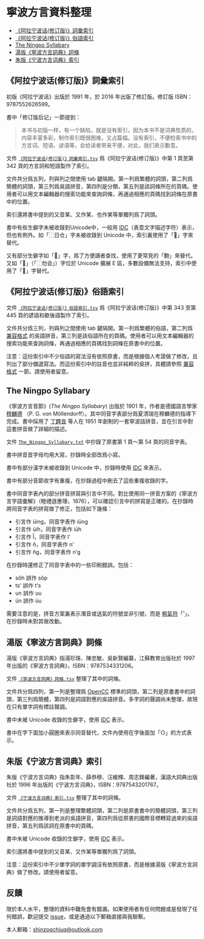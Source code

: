 # 寧波方言資料整理

- [《阿拉宁波话(修订版)》詞彙索引](https://github.com/ionkaon/data#阿拉宁波话修订版詞彙索引)
- [《阿拉宁波话(修订版)》俗語索引](https://github.com/ionkaon/data#阿拉宁波话修订版俗語索引)
- [The Ningpo Syllabary](https://github.com/ionkaon/data#The-Ningpo-Syllabary)
- [湯版《寧波方言詞典》詞條](https://github.com/ionkaon/data#湯版寧波方言詞典詞條)
- [朱版《宁波方言词典》索引](https://github.com/ionkaon/data#朱版宁波方言词典索引)

## 《阿拉宁波话(修订版)》詞彙索引

初版《阿拉宁波话》出版於 1991 年，於 2016 年出版了修訂版。修訂版 ISBN：9787552626599。

書中「修订版后记」一節提到：

> 本书与初版一样，有一个缺陷，就是没有索引，因为本书不是词典性质的，内容丰富多彩，制作索引既很困难，又占篇幅。没有索引，不便检索书中的方言词、短语、谚语等，会给读者带来不便，对此，我们表示歉意。

文件 [`《阿拉宁波话(修订版)》詞彙索引.tsv`](《阿拉宁波话(修订版)》詞彙索引.tsv) 爲《阿拉宁波话(修订版)》中第 1 頁至第 342 頁的方言詞和短語製作了索引。

文件共分爲五列，列與列之間使用 tab 鍵隔開。第一列爲繁體的詞頭，第二列爲簡體的詞頭，第三列爲吳語拼音，第四列是分類，第五列是該詞條所在的頁碼。使用者可以用文本編輯器的搜索功能來查詢詞條，再通過相應的頁碼找到詞條在原書中的位置。

索引還將書中提到的又音某、又作某、也作某等單獨列爲了詞頭。

書中有些生僻字未被收錄到Unicode中，一般用 [IDC](https://en.wikipedia.org/wiki/Ideographic_Description_Characters_(Unicode_block))（表意文字描述字符）表示，但也有例外。如「⿰日仓」字未被收錄到 Unicode 中，索引裏使用了「𪰻」字來替代。

又有部分生僻字如「𧟰」字，爲了方便讀者查找，使用了更常見的「覅」來替代。又如「𫧃」（「⿰勿会」）字位於 Unicode 擴展 E 區，多數設備無法支持，索引中使用了「𠊉」字替代。

## 《阿拉宁波话(修订版)》俗語索引

文件 [`《阿拉宁波话(修订版)》俗語索引.tsv`](《阿拉宁波话(修订版)》俗語索引.tsv) 爲《阿拉宁波话(修订版)》中第 343 至第 445 頁的諺語和歇後語製作了索引。

文件共分爲三列，列與列之間使用 tab 鍵隔開。第一列爲繁體的俗語，第二列爲 [兼容格式](https://github.com/ionkaon/dictionary#兼容格式) 的吳語拼音，第三列是該俗語所在的頁碼。使用者可以用文本編輯器的搜索功能來查詢詞條，再通過相應的頁碼找到詞條在原書中的位置。

注意：這份索引中不少俗語的寫法沒有依照原書，而是根據個人考證做了修改，且列出了部分備選寫法。而這份索引中的註音也並非純粹的吳拼，具體請參照 [兼容格式](https://github.com/ionkaon/dictionary#兼容格式) 一節。請使用者留意。

## The Ningpo Syllabary

《寧波方言音節》(*The Ningpo Syllabary*) 出版於 1901 年，作者是德國語言學家 [穆麟德](https://en.wikipedia.org/wiki/Paul_Georg_von_Möllendorff) （P. G. von Möllendorff）。其中同音字表部分爲夏清瑞在穆麟德的指導下完成。書中採用了 [丁韙良](https://en.wikipedia.org/wiki/William_Alexander_Parsons_Martin) 等人在 1951 年創制的一套寧波話拼音，並在引言中對這套拼音做了詳細的描述。

文件 [`The_Ningpo_Syllabary.txt`](The_Ningpo_Syllabary.txt) 中抄錄了原書第 1 頁～第 54 頁的同音字表。

書中拼音首字母均用大寫，抄錄時全部改爲小寫。

書中有部分漢字未被收錄到 Unicode 中，抄錄時使用 [IDC](https://en.wikipedia.org/wiki/Ideographic_Description_Characters_(Unicode_block)) 來表示。

書中有部分音節收字有重複，在抄錄過程中刪去了這些重複收錄的字。

書中同音字表內的部分拼音拼寫與引言中不同。對比使用同一拼音方案的《寧波方言字語彙解》（睦禮遜惠理，1876），可以確認引言中的拼寫是正確的。在抄錄時將同音字表的拼寫做了修正，包括如下幾條：

- 引言作 üing，同音字表作 iüng
- 引言作 üih，同音字表作 iüh
- 引言作 l̆，同音字表作 lʽ
- 引言作 n̆，同音字表作 nʽ
- 引言作 n̆g，同音字表作 nʽg

在抄錄時還修正了同音字表中的一些印刷錯誤。包括：

- sôh 誤作 sôp
- tsʽ 誤作 tʽs
- un 誤作 uu
- ün 誤作 üu

需要注意的是，拼音方案裏表示濁音或送氣的符號並非引號，而是 [粗氣符](https://en.wikipedia.org/wiki/Rough_breathing)「ʽ」。在抄錄時未對其做改動。

## 湯版《寧波方言詞典》詞條

湯版《寧波方言詞典》指湯珍珠、陳忠敏、吳新賢編纂，江蘇教育出版社於 1997 年出版的《寧波方言詞典》，ISBN：9787534331206。

文件 [`《寧波方言詞典》詞條.tsv`](《寧波方言詞典》詞條.tsv) 整理了其中的詞條。

文件共分爲四列，第一列是整理爲 [OpenCC](https://opencc.byvoid.com/) 標準的詞頭，第二列是原書書中的詞頭，第三列爲簡體，第四列是詞語對應的吳語拼音。多字詞的聲調尚未整理，故現在只有單字詞有標註聲調。

書中未被 Unicode 收錄的生僻字，使用 [IDC](https://en.wikipedia.org/wiki/Ideographic_Description_Characters_(Unicode_block)) 表示。

書中在字下面加小圓圈來表示同音替代，文件內使用在字後面加「○」的方式表示。

## 朱版《宁波方言词典》索引

朱版《宁波方言词典》指朱彰年、薛恭穆、汪維輝、周志鋒編著，漢語大詞典出版社於 1996 年出版的《宁波方言词典》，ISBN：9787543201767。

文件 [`《宁波方言词典》索引.tsv`](《宁波方言词典》索引.tsv) 整理了其中的詞條。

文件共分爲五列，第一列是整理繁體詞頭，第二列是原書書中的簡體詞頭，第三列是詞語對應的推導到老派的吳語拼音，第四列爲從原書的國際音標轉寫過來的吳語拼音，第五列爲該詞在原書中的頁碼。

書中未被 Unicode 收錄的生僻字，使用 [IDC](https://en.wikipedia.org/wiki/Ideographic_Description_Characters_(Unicode_block)) 表示。

索引還將書中提到的又音某、又作某等單獨列爲了詞頭。

注意：這份索引中不少單字詞的單字調沒有依照原書，而是根據湯版《寧波方言詞典》做了修改。請使用者留意。

## 反饋

限於本人水平，整理的資料中難免會有錯漏。如果使用者有任何問題或是發現了任何錯誤，歡迎提交 [issue](https://github.com/ionkaon/data/issues)，或是通過以下郵箱直接與我聯繫。

本人郵箱：shinzoqchiuq@outlook.com
